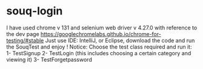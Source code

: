 # souq-login
I have used chrome v 131 and selenium web driver v 4.27.0 with reference to the dev page https://googlechromelabs.github.io/chrome-for-testing/#stable
Just use IDE: IntelliJ, or Eclipse, download the code and run the SouqTest and enjoy !
Notice: Choose the test class required and run it:
1- TestSignup
2- TestLogin (this includes choosing a certain category and viewing it)
3- TestForgetpassword
